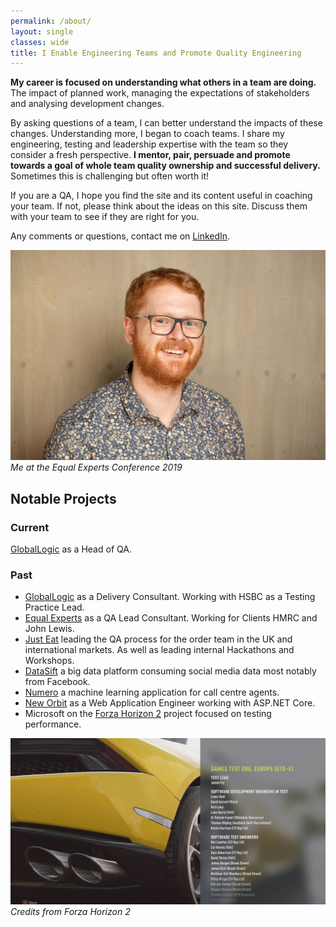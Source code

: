 ```yaml
---
permalink: /about/
layout: single
classes: wide
title: I Enable Engineering Teams and Promote Quality Engineering
---
```


__My career is focused on understanding what others in a team are doing.__ The impact of planned work,
managing the expectations of stakeholders and analysing development changes.

By asking questions of a team, I can better understand the impacts of these changes. Understanding more, I began to
coach teams. I share my engineering, testing and leadership expertise with the team so they consider a fresh perspective.
__I mentor, pair, persuade and promote towards a goal of whole team quality ownership and successful delivery.__ Sometimes
this is challenging but often worth it!

If you are a QA, I hope you find the site and its content useful in coaching your team.
If not, please think about the ideas on this site.
Discuss them with your team to see if they are right for you.

Any comments or questions, contact me on [LinkedIn](https://www.linkedin.com/in/tshipley/).

![Me at the Equal Experts Conference 2019](/assets/img/about/me.jpg)
_Me at the Equal Experts Conference 2019_

## Notable Projects

### Current

[GlobalLogic](https://www.globallogic.com/uk/about/locations/u-k/) as a Head of QA.

### Past

  * [GlobalLogic](https://www.globallogic.com/uk/about/locations/u-k/) as a Delivery Consultant.  Working with HSBC as a Testing Practice Lead.
  * [Equal Experts](https://www.equalexperts.com/) as a QA Lead Consultant.
  Working for Clients HMRC and John Lewis.
  * [Just Eat](https://www.just-eat.co.uk/) leading the QA process for the order team 
  in the UK and international markets. As well as leading internal Hackathons and Workshops.
  * [DataSift](http://datasift.com) a big data platform consuming social media data
  most notably from Facebook.
  * [Numero](http://www.thisisnumero.com) a machine learning application
  for call centre agents.
  * [New Orbit](https://www.neworbit.co.uk) as a Web Application Engineer
  working with ASP.NET Core.
  * Microsoft on the [Forza Horizon 2](http://www.forzamotorsport.net/en-us/games/fh2) project focused on testing performance.
  

![Credits from Forza Horizon 2](/assets/img/2015/06/10320914_10152286990287251_1792010311105007939_o.jpg)
_Credits from Forza Horizon 2_
